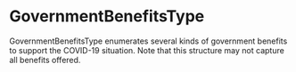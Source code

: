 # GovernmentBenefitsType

GovernmentBenefitsType enumerates several kinds of government benefits to support the COVID-19 situation. Note that this structure may not capture all benefits offered.
